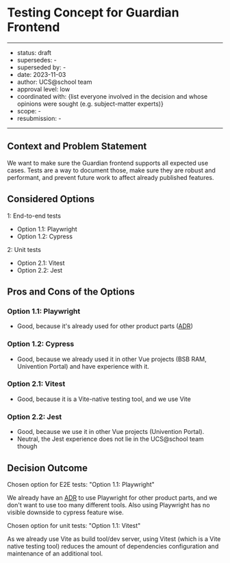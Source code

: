 
# Testing Concept for Guardian Frontend

---

- status: draft
- supersedes: -
- superseded by: -
- date: 2023-11-03
- author: UCS@school team
- approval level: low
- coordinated with: {list everyone involved in the decision and whose opinions were sought (e.g. subject-matter experts)}
- scope: -
- resubmission: -

<!--
Explanation "approval level"

- low: Low impact on platform and business. Decisions at this level can be made within the TDA with the involved team(s). Other stakeholders are then informed.
- medium: Decisions of medium scope, i.e. minor adjustments to the platform or strategic decisions regarding specifications. The approval of the product owner is requested and the decision is made jointly.
- high: Decisions with a high impact on the business and IT. Changes that have a high-cost implication or strategic impact, among other things. These types of decisions require the decision to be made together with the leadership board.
-->

---

## Context and Problem Statement

We want to make sure the Guardian frontend supports all expected use cases.
Tests are a way to document those, make sure they are robust and performant, and prevent future work
to affect already published features.

## Considered Options

1: End-to-end tests
- Option 1.1: Playwright
- Option 1.2: Cypress

2: Unit tests
- Option 2.1: Vitest
- Option 2.2: Jest

## Pros and Cons of the Options

### Option 1.1: Playwright

- Good, because it's already used for other product parts ([ADR](https://git.knut.univention.de/univention/decision-records/-/blob/main/dev/0001-playwright-for-ete-testing.md?ref_type=heads))

### Option 1.2: Cypress

- Good, because we already used it in other Vue projects (BSB RAM, Univention Portal) and have experience with it.

### Option 2.1: Vitest

- Good, because it is a Vite-native testing tool, and we use Vite

### Option 2.2: Jest

- Good, because we use it in other Vue projects (Univention Portal).
- Neutral, the Jest experience does not lie in the UCS@school team though

## Decision Outcome

Chosen option for E2E tests: "Option 1.1: Playwright"

We already have an [ADR](https://git.knut.univention.de/univention/decision-records/-/blob/main/dev/0001-playwright-for-ete-testing.md?ref_type=heads)
to use Playwright for other product parts, and we don't want to use too many different tools.
Also using Playwright has no visible downside to cypress feature wise.

Chosen option for unit tests: "Option 1.1: Vitest"

As we already use Vite as build tool/dev server, using Vitest (which is a Vite native testing tool) reduces
the amount of dependencies configuration and maintenance of an additional tool.

